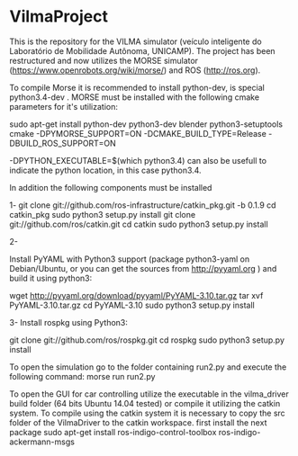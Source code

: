# VilmaProject
This is the repository for the VILMA simulator (veículo inteligente do Laboratório de Mobilidade Autônoma, UNICAMP).
The project has been restructured and now utilizes the MORSE simulator (https://www.openrobots.org/wiki/morse/)
and ROS (http://ros.org).

To compile Morse it is recommended to install python-dev, is special python3.4-dev .
MORSE must be installed with the following cmake parameters for it's utilization:

sudo apt-get install python-dev python3-dev blender python3-setuptools
cmake -DPYMORSE_SUPPORT=ON -DCMAKE_BUILD_TYPE=Release -DBUILD_ROS_SUPPORT=ON 

-DPYTHON_EXECUTABLE=$(which python3.4) can also be usefull to indicate the python location, in this case python3.4.

In addition the following components must be installed

1-
git clone git://github.com/ros-infrastructure/catkin_pkg.git -b 0.1.9
cd catkin_pkg
sudo python3 setup.py install
git clone git://github.com/ros/catkin.git
cd catkin
sudo python3 setup.py install


2-

Install PyYAML with Python3 support (package python3-yaml on Debian/Ubuntu, or you can get the sources from http://pyyaml.org ) and build it using python3:

wget http://pyyaml.org/download/pyyaml/PyYAML-3.10.tar.gz
tar xvf PyYAML-3.10.tar.gz
cd PyYAML-3.10
sudo python3 setup.py install

3-
Install rospkg using Python3:

git clone git://github.com/ros/rospkg.git
cd rospkg
sudo python3 setup.py install

To open the simulation go to the folder containing run2.py and execute the following command:
morse run run2.py

To open the GUI for car controlling utilize the executable in the vilma_driver build folder (64 bits Ubuntu 14.04 tested) or compile it utilizing the catkin system. To compile using the catkin system it is necessary to copy the src folder of the VilmaDriver to the catkin workspace.
first install the next package
sudo apt-get install ros-indigo-control-toolbox ros-indigo-ackermann-msgs
